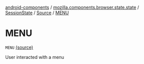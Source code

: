 [android-components](../../../index.md) / [mozilla.components.browser.state.state](../../index.md) / [SessionState](../index.md) / [Source](index.md) / [MENU](./-m-e-n-u.md)

# MENU

`MENU` [(source)](https://github.com/mozilla-mobile/android-components/blob/master/components/browser/state/src/main/java/mozilla/components/browser/state/state/SessionState.kt#L82)

User interacted with a menu

